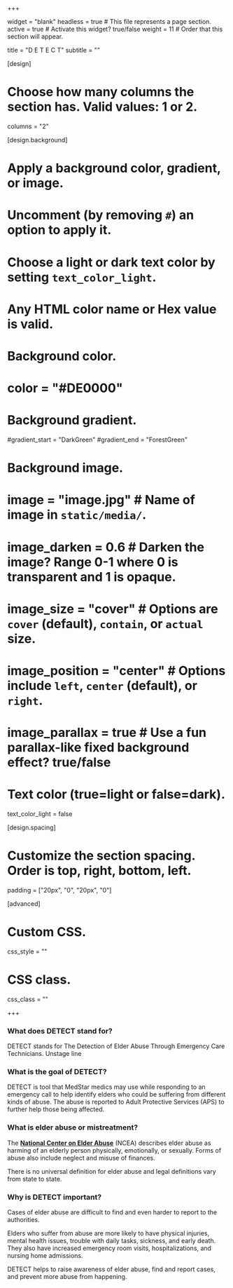+++

widget = "blank" 
headless = true  # This file represents a page section.
active = true  # Activate this widget? true/false
weight = 11  # Order that this section will appear.

title = "D  E T E C T"
subtitle = ""

[design]
  # Choose how many columns the section has. Valid values: 1 or 2.
  columns = "2"

[design.background]
  # Apply a background color, gradient, or image.
  #   Uncomment (by removing `#`) an option to apply it.
  #   Choose a light or dark text color by setting `text_color_light`.
  #   Any HTML color name or Hex value is valid.

  # Background color.
   # color = "#DE0000"
  
  # Background gradient.
   #gradient_start = "DarkGreen"
   #gradient_end = "ForestGreen"
  
  # Background image.
  # image = "image.jpg"  # Name of image in `static/media/`.
  # image_darken = 0.6  # Darken the image? Range 0-1 where 0 is transparent and 1 is opaque.
  # image_size = "cover"  #  Options are `cover` (default), `contain`, or `actual` size.
  # image_position = "center"  # Options include `left`, `center` (default), or `right`.
  # image_parallax = true  # Use a fun parallax-like fixed background effect? true/false
  
  # Text color (true=light or false=dark).
  text_color_light = false

[design.spacing]
  # Customize the section spacing. Order is top, right, bottom, left.
  padding = ["20px", "0", "20px", "0"]

[advanced]
 # Custom CSS. 
 css_style = ""
 
 # CSS class.
 css_class = ""
 
+++

### **What does DETECT stand for?**

DETECT stands for The Detection of Elder Abuse Through Emergency Care Technicians. 
Unstage line	
 
### **What is the goal of DETECT?**

DETECT is tool that MedStar medics may use while responding to an emergency call to help identify elders who could be suffering from different kinds of abuse. The abuse is reported to Adult Protective Services (APS) to further help those being affected.

### **What is elder abuse or mistreatment?**

The [**National Center on Elder Abuse**](https://ncea.acl.gov/) (NCEA) describes elder abuse as harming of an elderly person physically, emotionally, or sexually. Forms of abuse also include neglect and misuse of finances. 

There is no universal definition for elder abuse and legal definitions vary from state to state.

### **Why is DETECT important?**

Cases of elder abuse are difficult to find and even harder to report to the authorities. 

Elders who suffer from abuse are more likely to have physical injuries, mental health issues, trouble with daily tasks, sickness, and early death. They also have increased emergency room visits, hospitalizations, and nursing home admissions.

DETECT helps to raise awareness of elder abuse, find and report cases, and prevent more abuse from happening.
